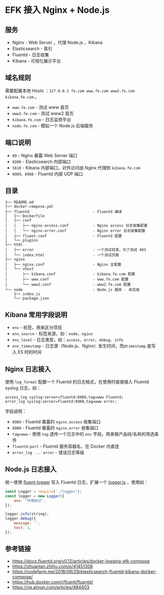 # EFK 接入 Nginx + Node.js


## 服务

- Nginx - Web Server ，代理 Node.js 、Kibana 
- Elasticsearch - 索引
- Fluentd - 日志收集
- Kibana - 可视化展示平台

## 域名规则

需要配置本地 Hosts ：`127.0.0.1 fe.com www.fe.com www2.fe.com kibana.fe.com` 。

- `www.fe.com` - 测试 www 首页
- `www2.fe.com` - 测试 www2 首页
- `kibana.fe.com` - 日志监控平台
- `node.fe.com` - 模拟一个 Node.js 后端服务

## 端口说明

- `80` - Nginx 暴露 Web Server 端口
- `9200` - Elasticsearch 内部端口
- `5610` - Kibana 内部端口，对外访问由 Nginx 代理到 `kibana.fe.com`
- `8989、8988` - Fluentd 内部 UDP 端口

## 目录

```
├── README.md
├── docker-compose.yml
├── fluentd                             - Fluentd 编译
│   ├── Dockerfile
│   ├── conf
│   │   ├── nginx-access.conf           - Nginx access 日志收集配置
│   │   └── nginx-error.conf            - Nginx error 日志收集配置
│   ├── fluent.conf                     - Fluentd 配置
│   └── plugins
├── html
│   ├── error                           - 一个测试目录，为了测试 403
│   └── index.html                      - 一个测试页面
├── nginx
│   ├── nginx.conf                      - Nginx 主配置
│   └── vhost
│       ├── kibana.conf                 - kibana.fe.com 配置
│       ├── www.conf                    - www.fe.com 配置
│       └── www2.conf                   - www2.fe.com 配置
└── node                                - Node.js 服务 - 未完成
    ├── index.js
    └── package.json
```

## Kibana 常用字段说明

- `env` - 标签，用来区分项目
- `env_source` - 标签来源，如：`node`、`nginx`
- `env_level` - 日志类型，如：`access`、`error`、`debug`、`info`
- `env_timestamp` - 日志源（Node.js、Nginx）发生时间，而`@timestamp` 是写入 ES 时的时间

## Nginx 日志接入

使用 `log_format` 配置一个 Fluentd 的日志格式，在使用时直接接入 Fluentd syslog 日志，如：

```
access_log syslog:server=fluentd:8989,tag=www Fluentd;
error_log syslog:server=fluentd:8988,tag=www error;
```

字段说明：

- `8989` - Fluentd 暴露的 `nginx.access` 收集端口
- `8988` - Fluentd 暴露的 `nginx.error` 收集端口
- `tag=www` - 使用 `tag` 透传一个日志中的 `env` 字段，用来做产品线/名称的筛选条件
- `fluentd:port` - Fluentd 服务容器名，在 Docker 内直连
- `error_log ... error` - 错误日志等级

## Node.js 日志接入

统一使用 [fluent-logger](https://www.npmjs.com/package/fluent-logger) 写入 Fluentd 日志，扩展一个 [logger.js](./node/logger.js) ，使用如：

```js
const Logger = require('./logger');
const logger = new Logger({
    env: '环境标识',
});

logger.info(string);
logger.debug({
    message: '',
    test: 1,
});
```

## 参考链接

- <https://docs.fluentd.org/v0.12/articles/docker-logging-efk-compose>
- <https://zhuanlan.zhihu.com/p/41451308>
- <https://codefarm.me/2018/06/29/elasticsearch-fluentd-kibana-docker-compose/>
- <https://hub.docker.com/r/fluent/fluentd/>
- <https://yq.aliyun.com/articles/484403>